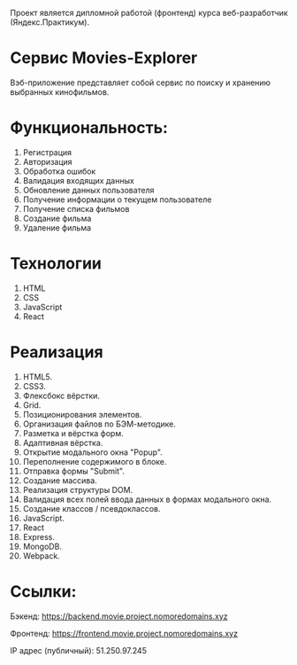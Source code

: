 Проект является дипломной работой (фронтенд) курса веб-разработчик (Яндекс.Практикум).

# Сервис Movies-Explorer

Вэб-приложение представляет собой сервис по поиску и хранению выбранных кинофильмов.

# Функциональность:
1.	Регистрация
2.	Авторизация
3. Обработка ошибок
4. Валидация входящих данных
5. Обновление данных пользователя
6. Получение информации о текущем пользователе
7. Получение списка фильмов
8. Создание фильма
9. Удаление фильма

# Технологии
1. HTML
2. CSS
3. JavaScript
4. React

# Реализация
1.	HTML5.
2.	CSS3.
3.	Флексбокс вёрстки.
4.	Grid.
5.	Позиционирования элементов.
6.	Организация файлов по БЭМ-методике.
7.	Разметка и вёрстка форм.
8.	Адаптивная вёрстка.
9.	Открытие модального окна "Popup".
10.	Переполнение содержимого в блоке.
11.	Отправка формы "Submit".
12.	Создание массива.
13.	Реализация структуры DOM.
14.	Валидация всех полей ввода данных в формах модального окна.
15.	Создание классов / псевдоклассов.
16.	JavaScript.
17.	React
18.	Express.
19.	MongoDB.
20.	Webpack.

# Ссылки:

Бэкенд:
https://backend.movie.project.nomoredomains.xyz 

Фронтенд:
https://frontend.movie.project.nomoredomains.xyz 

IP адрес (публичный):
51.250.97.245
